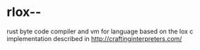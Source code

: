 # rlox--
rust byte code compiler and vm for language based on the lox c implementation described in http://craftinginterpreters.com/
